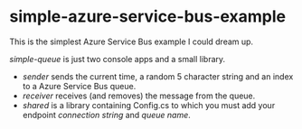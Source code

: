 # simple-azure-service-bus-example
This is the simplest Azure Service Bus example I could dream up.

*simple-queue* is just two console apps and a small library.

* *sender* sends the current time, a random 5 character string and an index to a Azure Service Bus queue.
* *receiver* receives (and removes) the message from the queue.
* *shared* is a library containing Config.cs to which you must add your endpoint _connection string_ and _queue name_.

